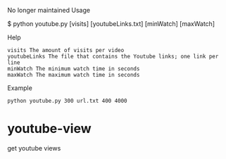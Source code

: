 No longer maintained
Usage

 $ python youtube.py [visits] [youtubeLinks.txt] [minWatch] [maxWatch]

Help

    visits The amount of visits per video
    youtubeLinks The file that contains the Youtube links; one link per line
    minWatch The minimum watch time in seconds
    maxWatch The maximum watch time in seconds

Example

    python youtube.py 300 url.txt 400 4000
# youtube-view
get youtube views
